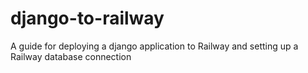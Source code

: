 # django-to-railway
A guide for deploying a django application to Railway and setting up a Railway database connection
